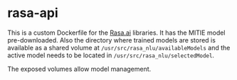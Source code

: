 # rasa-api

This is a custom Dockerfile for the [Rasa.ai](https://rasa.ai) libraries. It has the MITIE model pre-downloaded. Also the directory where trained models are stored is available as a shared volume at `/usr/src/rasa_nlu/availableModels` and the active model needs to be located in `/usr/src/rasa_nlu/selectedModel`.

The exposed volumes allow model management. 
